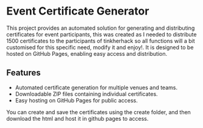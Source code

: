 # Event Certificate Generator

This project provides an automated solution for generating and distributing certificates for event participants, this was created as I needed to distribute 1500 certificates to the participants of tinkherhack so all functions will a bit customised for this specific need, modify it and enjoy!. It is designed to be hosted on GitHub Pages, enabling easy access and distribution.

## Features

- Automated certificate generation for multiple venues and teams.
- Downloadable ZIP files containing individual certificates.
- Easy hosting on GitHub Pages for public access.

You can create and save the certificates using the create folder, and then download the html and host it in github pages to access.



